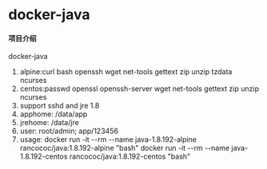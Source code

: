 # docker-java

#### 项目介绍
docker-java

1. alpine:curl bash openssh wget net-tools gettext zip unzip tzdata ncurses
2. centos:passwd openssl openssh-server wget net-tools gettext zip unzip ncurses
3. support sshd and jre 1.8
4. apphome: /data/app
5. jrehome: /data/jre
6. user: root/admin; app/123456
7. usage:
docker run -it --rm --name java-1.8.192-alpine rancococ/java:1.8.192-alpine "bash"
docker run -it --rm --name java-1.8.192-centos rancococ/java:1.8.192-centos "bash"
